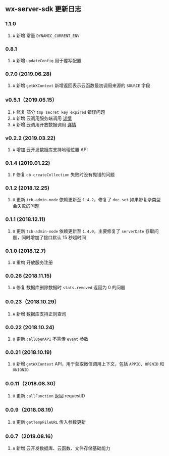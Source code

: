 ## wx-server-sdk 更新日志

### 1.1.0

1. `A` 新增 常量 `DYNAMIC_CURRENT_ENV`

### 0.8.1

1. `A` 新增 `updateConfig` 用于覆写配置

### 0.7.0 (2019.06.28)

1. `A` 新增 `getWXContext` 新增返回表示云函数最初调用来源的 `SOURCE` 字段

### v0.5.1（2019.05.15）

1. `F` 修复 部分 `tmp secret key expired` 错误问题
1. `A` 新增 云调用服务端调用 [详情](../guide/openapi/openapi.md)
1. `A` 新增 云调用开放数据调用 [详情](../guide/openapi/openapi.md)

### v0.2.2 (2019.03.22)

1. `A` 增加 云开发数据库支持地理位置 API

### 0.1.4 (2019.01.22)

1. `F` 修复 `db.createCollection` 失败时没有抛错的问题

### 0.1.2 (2018.12.25)

1. `U` 更新 `tcb-admin-node` 依赖更新至 `1.4.2`，修复了 `doc.set` 如果带复杂类型会失败的问题

### 0.1.1 (2018.12.11)

1. `U` 更新 `tcb-admin-node` 依赖更新至 `1.4.0`，主要修复了 `serverDate` 存取问题，同时增加了接口默认 15 秒超时间

### 0.1.0 (2018.12.7)

1. `U` 重构 开放服务注册

### 0.0.26 (2018.11.15)

1. `A` 修复 数据库删除数据时 `stats.removed` 返回为 0 的问题

### 0.0.23（2018.10.29）

1. `A` 新增 数据库支持正则查询

### 0.0.22 (2018.10.24)

1. `U` 更新 `callOpenAPI` 不需传 `event` 参数

### 0.0.21 (2018.10.19)

1. `U` 新增 `getWXContext` API，用于获取微信调用上下文，包括 `APPID`、`OPENID` 和 `UNIONID`

### 0.0.11（2018.08.30）

1. `U` 更新 `callFunction` 返回 requestID

### 0.0.9（2018.08.19）

1. `U` 更新 `getTempFileURL` 传入参数更新

### 0.0.7（2018.08.16）

1. `A` 新增 云开发数据库、云函数、文件存储基础能力